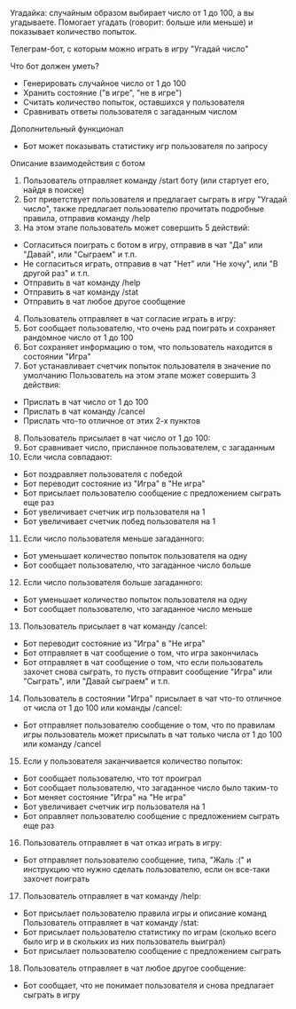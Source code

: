 Угадайка: случайным образом выбирает число от 1 до 100, а вы угадываете. Помогает угадать (говорит: больше или меньше) и показывает количество попыток.

Телеграм-бот, с которым можно играть в игру "Угадай число"

Что бот должен уметь?
- Генерировать случайное число от 1 до 100
- Хранить состояние ("в игре", "не в игре")
- Считать количество попыток, оставшихся у пользователя
- Сравнивать ответы пользователя с загаданным числом

Дополнительный функционал
- Бот может показывать статистику игр пользователя по запросу

Описание взаимодействия с ботом
1. Пользователь отправляет команду /start боту (или стартует его, найдя в поиске)
2. Бот приветствует пользователя и предлагает сыграть в игру "Угадай число", также предлагает пользователю прочитать подробные правила, отправив команду /help
3. На этом этапе пользователь может совершить 5 действий:
- Согласиться поиграть с ботом в игру, отправив в чат "Да" или "Давай", или "Сыграем" и т.п.
- Не согласиться играть, отправив в чат "Нет" или "Не хочу", или "В другой раз" и т.п.
- Отправить в чат команду /help
- Отправить в чат команду /stat
- Отправить в чат любое другое сообщение
4. Пользователь отправляет в чат согласие играть в игру:
5. Бот сообщает пользователю, что очень рад поиграть и сохраняет рандомное число от 1 до 100
6. Бот сохраняет информацию о том, что пользователь находится в состоянии "Игра"
7. Бот устанавливает счетчик попыток пользователя в значение по умолчанию
Пользователь на этом этапе может совершить 3 действия:
- Прислать в чат число от 1 до 100
- Прислать в чат команду /cancel
- Прислать что-то отличное от этих 2-х пунктов
8. Пользователь присылает в чат число от 1 до 100:
9. Бот сравнивает число, присланное пользователем, с загаданным
10. Если числа совпадают:
- Бот поздравляет пользователя с победой
- Бот переводит состояние из "Игра" в "Не игра"
- Бот присылает пользователю сообщение с предложением сыграть еще раз
- Бот увеличивает счетчик игр пользователя на 1
- Бот увеличивает счетчик побед пользователя на 1
11. Если число пользователя меньше загаданного:
- Бот уменьшает количество попыток пользователя на одну
- Бот сообщает пользователю, что загаданное число больше
12. Если число пользователя больше загаданного:
- Бот уменьшает количество попыток пользователя на одну
- Бот сообщает пользователю, что загаданное число меньше
13. Пользователь присылает в чат команду /cancel:
- Бот переводит состояние из "Игра" в "Не игра"
- Бот отправляет в чат сообщение о том, что игра закончилась
- Бот отправляет в чат сообщение о том, что если пользователь захочет снова сыграть, то пусть отправит сообщение "Игра" или "Сыграть", или "Давай сыграем" и т.п.
14. Пользователь в состоянии "Игра" присылает в чат что-то отличное от числа от 1 до 100 или команды /cancel:
- Бот отправляет пользователю сообщение о том, что по правилам игры пользователь может присылать в чат только числа от 1 до 100 или команду /cancel
15. Если у пользователя заканчивается количество попыток:
- Бот сообщает пользователю, что тот проиграл
- Бот сообщает пользователю, что загаданное число было таким-то
- Бот меняет состояние "Игра" на "Не игра"
- Бот увеличивает счетчик игр пользователя на 1
- Бот оправляет пользователю сообщение с предложением сыграть еще раз
16. Пользователь отправляет в чат отказ играть в игру:
- Бот отправляет пользователю сообщение, типа, "Жаль :(" и инструкцию что нужно сделать пользователю, если он все-таки захочет поиграть
17. Пользователь отправляет в чат команду /help:
- Бот присылает пользователю правила игры и описание команд
Пользователь отправляет в чат команду /stat:
- Бот присылает пользователю статистику по играм (сколько всего было игр и в скольких из них пользователь выиграл)
- Бот присылает пользователю сообщение с предложением сыграть
18. Пользователь отправляет в чат любое другое сообщение:
- Бот сообщает, что не понимает пользователя и снова предлагает сыграть в игру